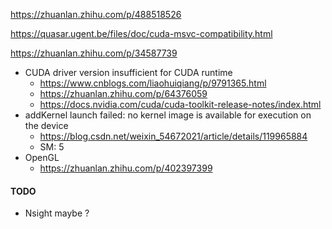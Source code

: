 https://zhuanlan.zhihu.com/p/488518526

https://quasar.ugent.be/files/doc/cuda-msvc-compatibility.html

https://zhuanlan.zhihu.com/p/34587739

- CUDA driver version insufficient for CUDA runtime
  - https://www.cnblogs.com/liaohuiqiang/p/9791365.html
  - https://zhuanlan.zhihu.com/p/64376059
  - https://docs.nvidia.com/cuda/cuda-toolkit-release-notes/index.html
- addKernel launch failed: no kernel image is available for execution on the device
  - https://blog.csdn.net/weixin_54672021/article/details/119965884
  - SM: 5
- OpenGL
  - https://zhuanlan.zhihu.com/p/402397399




#### TODO

- Nsight maybe ?